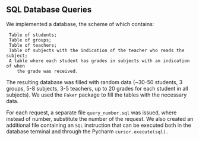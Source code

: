 ## SQL Database Queries

We implemented a database, the scheme of which contains:

     Table of students;
     Table of groups;
     Table of teachers;
     Table of subjects with the indication of the teacher who reads the subject;
     A table where each student has grades in subjects with an indication of when
        the grade was received.

The resulting database was filled with random data (~30-50 students, 3 groups, 5-8 subjects, 3-5 teachers, up to 20 grades for each student in all subjects). We used the `Faker` package to fill the tables with the necessary data.

For each request, a separate file `query_number.sql` was issued, where instead of number, substitute the number of the request. We also created an additional file containing an `SQL` instruction that can be executed both in the database terminal and through the Pycharm `cursor.execute(sql).`
